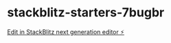 # stackblitz-starters-7bugbr

[Edit in StackBlitz next generation editor ⚡️](https://stackblitz.com/~/github.com/sufalo/stackblitz-starters-7bugbr)